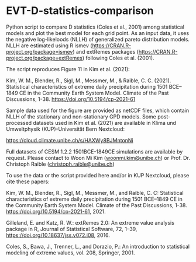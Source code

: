 # EVT-D-statistics-comparison

Python script to compare D statistics (Coles et al., 2001) among statistical models and plot the best model for each grid point. 
As an input data, it uses the negative log-likeloods (NLLH) of generalized pareto distribution models. NLLH are estimated using R ismev (https://CRAN.R-project.org/package=ismev) and extRemes packages (https://CRAN.R-project.org/package=extRemes) following Coles et al. (2001).

The script reproduces Figure 11 in Kim et al. (2021):

Kim, W. M., Blender, R., Sigl, M., Messmer, M., & Raible, C. C. (2021). Statistical characteristics of extreme daily precipitation during 1501 BCE–1849 CE in the Community Earth System Model. Climate of the Past Discussions, 1-38. https://doi.org/10.5194/cp-2021-61

Sample data used for the figure are provided as netCDF files, which contain NLLH of the stationary and non-stationary GPD models. 
Some post-processed datasets used in Kim et al. (2021) are available in Klima und Umweltphysik (KUP)-Universität Bern Nextcloud: 

https://cloud.climate.unibe.ch/s/HAXWy8BJMntonNi

Full datasets of CESM 1.2.2 1501BCE-1849CE simulations are available by request. Please contact to Woon Mi Kim (woonmi.kim@unibe.ch) or Prof. Dr. Christoph Raible (christoph.raible@unibe.ch)



To use the data or the script provided here and/or in KUP Nextcloud, please cite these papers:  

Kim, W. M., Blender, R., Sigl, M., Messmer, M., and Raible, C. C: Statistical characteristics of extreme daily precipitation during 1501 BCE–1849 CE in the Community Earth System Model. Climate of the Past Discussions, 1-38. https://doi.org/10.5194/cp-2021-61, 2021.

Gilleland,  E.  and  Katz,  R.  W.:  extRemes  2.0:  An  extreme  value  analysis  package  in  R,  Journal  of  Statistical  Software,  72,  1–39, https://doi.org/10.18637/jss.v072.i08, 2016.

Coles, S., Bawa, J., Trenner, L., and Dorazio, P.: An introduction to statistical modeling of extreme values, vol. 208, Springer, 2001.



